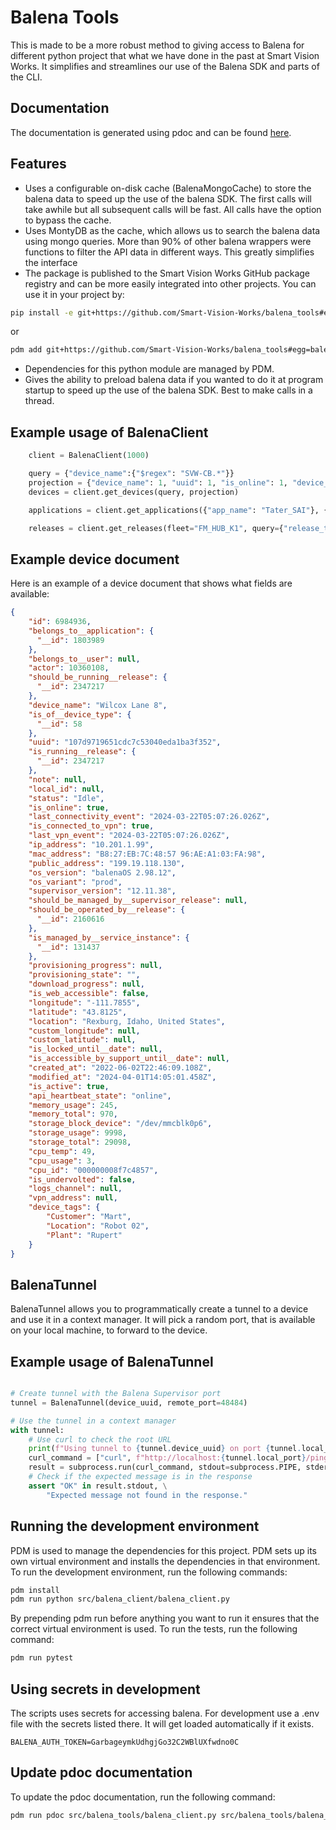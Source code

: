 # Balena Tools

This is made to be a more robust method to giving access to Balena for different python project that what we have done in the past at Smart Vision Works. It simplifies and streamlines our use of the Balena SDK and parts of the CLI.

## Documentation
The documentation is generated using pdoc and can be found [here](https://smart-vision-works.github.io/balena_tools/).

## Features
* Uses a configurable on-disk cache (BalenaMongoCache) to store the balena data to speed up the use of the balena SDK. The first calls will take awhile but all subsequent calls will be fast. All calls have the option to bypass the cache.
* Uses MontyDB as the cache, which allows us to search the balena data using mongo queries. More than 90% of other balena wrappers were functions to filter the API data in different ways. This greatly simplifies the interface
* The package is published to the Smart Vision Works GitHub package registry and can be more easily integrated into other projects. You can use it in your project by:

```bash
pip install -e git+https://github.com/Smart-Vision-Works/balena_tools#egg=balena_tools
```
or
```bash
pdm add git+https://github.com/Smart-Vision-Works/balena_tools#egg=balena_tools
```

* Dependencies for this python module are managed by PDM.
* Gives the ability to preload balena data if you wanted to do it at program startup to speed up the use of the balena SDK. Best to make calls in a thread.

## Example usage of BalenaClient
```python
    client = BalenaClient(1000)

    query = {"device_name":{"$regex": "SVW-CB.*"}}
    projection = {"device_name": 1, "uuid": 1, "is_online": 1, "device_tags": 1}
    devices = client.get_devices(query, projection)

    applications = client.get_applications({"app_name": "Tater_SAI"}, {"app_name": 1, "id": 1, "uuid": 1})

    releases = client.get_releases(fleet="FM_HUB_K1", query={"release_tags.version": "v1.0.10"})
```

## Example device document
Here is an example of a device document that shows what fields are available:

```json
{
    "id": 6984936,
    "belongs_to__application": {
      "__id": 1803989
    },
    "belongs_to__user": null,
    "actor": 10360108,
    "should_be_running__release": {
      "__id": 2347217
    },
    "device_name": "Wilcox Lane 8",
    "is_of__device_type": {
      "__id": 58
    },
    "uuid": "107d9719651cdc7c53040eda1ba3f352",
    "is_running__release": {
      "__id": 2347217
    },
    "note": null,
    "local_id": null,
    "status": "Idle",
    "is_online": true,
    "last_connectivity_event": "2024-03-22T05:07:26.026Z",
    "is_connected_to_vpn": true,
    "last_vpn_event": "2024-03-22T05:07:26.026Z",
    "ip_address": "10.201.1.99",
    "mac_address": "B8:27:EB:7C:48:57 96:AE:A1:03:FA:98",
    "public_address": "199.19.118.130",
    "os_version": "balenaOS 2.98.12",
    "os_variant": "prod",
    "supervisor_version": "12.11.38",
    "should_be_managed_by__supervisor_release": null,
    "should_be_operated_by__release": {
      "__id": 2160616
    },
    "is_managed_by__service_instance": {
      "__id": 131437
    },
    "provisioning_progress": null,
    "provisioning_state": "",
    "download_progress": null,
    "is_web_accessible": false,
    "longitude": "-111.7855",
    "latitude": "43.8125",
    "location": "Rexburg, Idaho, United States",
    "custom_longitude": null,
    "custom_latitude": null,
    "is_locked_until__date": null,
    "is_accessible_by_support_until__date": null,
    "created_at": "2022-06-02T22:46:09.108Z",
    "modified_at": "2024-04-01T14:05:01.458Z",
    "is_active": true,
    "api_heartbeat_state": "online",
    "memory_usage": 245,
    "memory_total": 970,
    "storage_block_device": "/dev/mmcblk0p6",
    "storage_usage": 9998,
    "storage_total": 29098,
    "cpu_temp": 49,
    "cpu_usage": 3,
    "cpu_id": "000000008f7c4857",
    "is_undervolted": false,
    "logs_channel": null,
    "vpn_address": null,
    "device_tags": {
        "Customer": "Mart",
        "Location": "Robot 02",
        "Plant": "Rupert"
    }
}
```

## BalenaTunnel
BalenaTunnel allows you to programmatically create a tunnel to a device and use it in a context manager. It will pick a random port, that is available on your local machine, to forward to the device.

## Example usage of BalenaTunnel
```python

# Create tunnel with the Balena Supervisor port
tunnel = BalenaTunnel(device_uuid, remote_port=48484)

# Use the tunnel in a context manager
with tunnel:
    # Use curl to check the root URL
    print(f"Using tunnel to {tunnel.device_uuid} on port {tunnel.local_port}")
    curl_command = ["curl", f"http://localhost:{tunnel.local_port}/ping"]
    result = subprocess.run(curl_command, stdout=subprocess.PIPE, stderr=subprocess.PIPE, text=True)
    # Check if the expected message is in the response
    assert "OK" in result.stdout, \
        "Expected message not found in the response."
```

## Running the development environment
PDM is used to manage the dependencies for this project. PDM sets up its own virtual environment and installs the dependencies in that environment. To run the development environment, run the following commands:

```bash
pdm install
pdm run python src/balena_client/balena_client.py
```
By prepending pdm run before anything you want to run it ensures that the correct virtual environment is used. To run the tests, run the following command:

```bash
pdm run pytest
```

## Using secrets in development
The scripts uses secrets for accessing balena. For development use a
.env file with the secrets listed there. It will get loaded automatically if it exists.

```
BALENA_AUTH_TOKEN=GarbageymkUdhgjGo32C2WBlUXfwdno0C
```

## Update pdoc documentation
To update the pdoc documentation, run the following command:
```bash
pdm run pdoc src/balena_tools/balena_client.py src/balena_tools/balena_tunnel.py -o docs
```